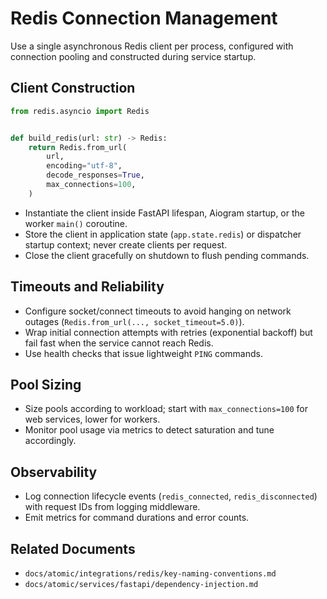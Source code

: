 # Redis Connection Management

Use a single asynchronous Redis client per process, configured with connection pooling and constructed during service startup.

## Client Construction

```python
from redis.asyncio import Redis


def build_redis(url: str) -> Redis:
    return Redis.from_url(
        url,
        encoding="utf-8",
        decode_responses=True,
        max_connections=100,
    )
```

- Instantiate the client inside FastAPI lifespan, Aiogram startup, or the worker `main()` coroutine.
- Store the client in application state (`app.state.redis`) or dispatcher startup context; never create clients per request.
- Close the client gracefully on shutdown to flush pending commands.

## Timeouts and Reliability

- Configure socket/connect timeouts to avoid hanging on network outages (`Redis.from_url(..., socket_timeout=5.0)`).
- Wrap initial connection attempts with retries (exponential backoff) but fail fast when the service cannot reach Redis.
- Use health checks that issue lightweight `PING` commands.

## Pool Sizing

- Size pools according to workload; start with `max_connections=100` for web services, lower for workers.
- Monitor pool usage via metrics to detect saturation and tune accordingly.

## Observability

- Log connection lifecycle events (`redis_connected`, `redis_disconnected`) with request IDs from logging middleware.
- Emit metrics for command durations and error counts.

## Related Documents

- `docs/atomic/integrations/redis/key-naming-conventions.md`
- `docs/atomic/services/fastapi/dependency-injection.md`
